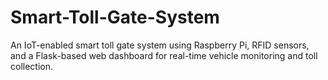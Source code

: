 # Smart-Toll-Gate-System
An IoT-enabled smart toll gate system using Raspberry Pi, RFID sensors, and a Flask-based web dashboard for real-time vehicle monitoring and toll collection.
